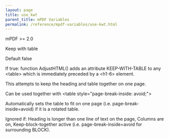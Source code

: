 ```yaml
---
layout: page
title: use_kwt
parent_title: mPDF Variables
permalink: /reference/mpdf-variables/use-kwt.html
---
```


<div id="bpmbook" class="bpmbook" style="direction:ltr;">
<div class="topic_user_field">
<div id="U0">
<p>mPDF &gt;= 2.0</p>
<p>Keep with table</p>
<p>Default false</p>
<p>If true: function AdjustHTML() adds an attribute KEEP-WITH-TABLE to any &lt;table&gt; which is immediately preceded by a &lt;h1-6&gt; element.</p>
<p>This attempts to keep the heading and table together on one page.</p>
<p>Can be used together with &lt;table style="page-break-inside: avoid;"&gt;</p>
<p>Automatically sets the table to fit on one page (i.e. page-break-inside=avoid) if it is a rotated table.</p>
<p>Ignored if: Heading is longer than one line of text on the page, Columns are on, Keep-block-together active (i.e. page-break-inside=avoid for surrounding BLOCK).</p>
</div>
</div>

